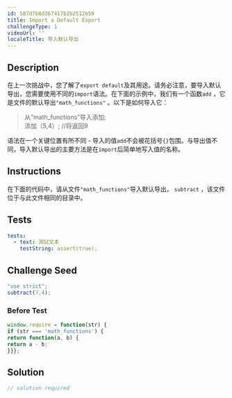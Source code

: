 ```yaml
---
id: 587d7b8d367417b2b2512b59
title: Import a Default Export
challengeType: 1
videoUrl: ''
localeTitle: 导入默认导出
---
```


## Description
<section id="description">在上一次挑战中，您了解了<code>export default</code>及其用途。请务必注意，要导入默认导出，您需要使用不同的<code>import</code>语法。在下面的示例中，我们有一个函数<code>add</code> ，它是文件的默认导出<code>&quot;math_functions&quot;</code> 。以下是如何导入它： <blockquote>从“math_functions”导入添加; <br>添加（5,4）; //将返回9 </blockquote>语法在一个关键位置有所不同 - 导入的值<code>add</code>不会被花括号<code>{}</code>包围。与导出值不同，导入默认导出的主要方法是在<code>import</code>后简单地写入值的名称。 </section>

## Instructions
<section id="instructions">在下面的代码中，请从文件<code>&quot;math_functions&quot;</code>导入默认导出， <code>subtract</code> ，该文件位于与此文件相同的目录中。 </section>

## Tests
<section id='tests'>

```yml
tests:
  - text: 測試文本
    testString: assert(true);

```

</section>

## Challenge Seed
<section id='challengeSeed'>

<div id='js-seed'>

```js
"use strict";
subtract(7,4);

```

</div>

### Before Test
<div id='js-setup'>

```js
window.require = function(str) {
if (str === 'math_functions') {
return function(a, b) {
return a - b;
}}};

```

</div>


</section>

## Solution
<section id='solution'>

```js
// solution required
```
</section>
